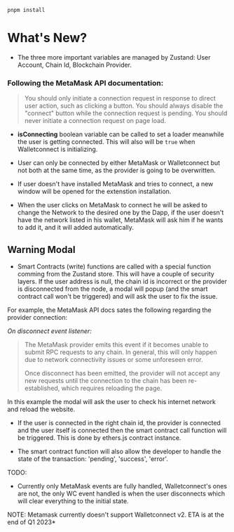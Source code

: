 ```bach
pnpm install
```
# What's New?

- The three more important variables are managed by Zustand: User Account, Chain Id, Blockchain Provider.

### Following the MetaMask API documentation:
>You should only initiate a connection request in response to direct user action, such as clicking a button. You should always disable the "connect" button while the connection request is pending. You should never initiate a connection request on page load.

- **isConnecting** boolean variable can be called to set a loader meanwhile the user is getting connected.
 This will also will be `true` when Walletconnect is initializing.

 - User can only be connected by either MetaMask or Walletconnect but not both at the same time, as the provider is going to be overwritten.

 - If user doesn't have installed MetaMask and tries to connect, a new window will be opened for the extenstion installation.

 - When the user clicks on MetaMask to connect he will be asked to change the Network to the desired one by the Dapp, if the user doesn't have the network listed in his wallet, MetaMask will ask him if he wants to add it, and it will added automatically.

 ## Warning Modal

 - Smart Contracts (write) functions are called with a special function comming from the Zustand store. This will have a couple of security layers. If the user address is null, the chain id is incorrect or the provider is disconnected from the node, a modal will popup (and the smart contract call won't be triggered) and will ask the user to fix the issue. 

 For example, the MetaMask API docs sates the following regarding the provider connection:

 *On disconnect event listener:*
>The MetaMask provider emits this event if it becomes unable to submit RPC requests to any chain. In general, this will only happen due to network connectivity issues or some unforeseen error.
>
>Once disconnect has been emitted, the provider will not accept any new requests until the connection to the chain has been re-established, which requires reloading the page.

In this example the modal will ask the user to check his internet network and reload the website.

- If the user is connected in the right chain id, the provider is connected and the user itself is connected then the smart contract call function will be triggered. This is done by ethers.js contract instance.

- The smart contract function will also allow the developer to handle the state of the transaction: 'pending', 'success', 'error'.

TODO:
- Currently only MetaMask events are fully handled, Walletconnect's ones are not, the only WC event handled is when the user disconnects which will clear everything to the initial state.

NOTE: Metamask currently doesn't support Walletconnect v2. ETA is at the end of Q1 2023*